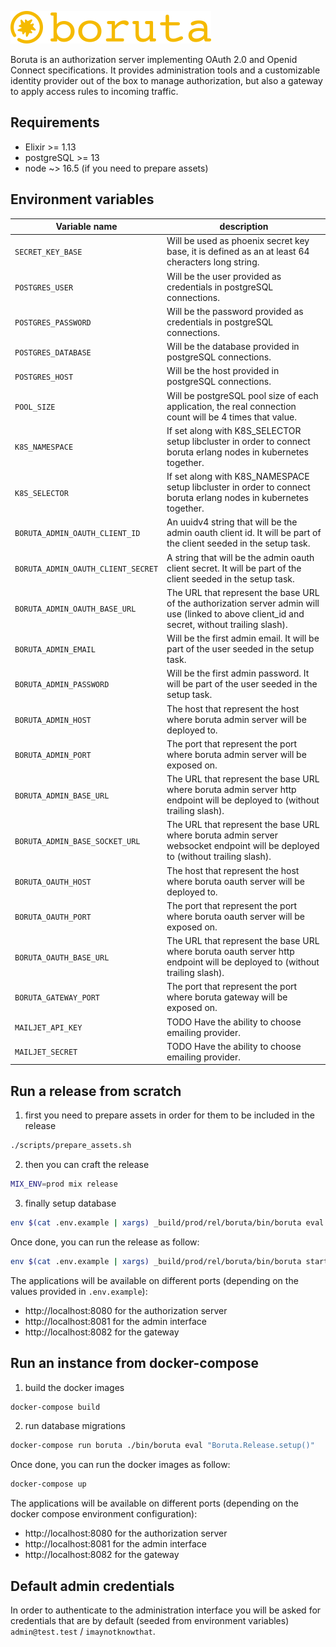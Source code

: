 ![logo-yellow](images/logo-yellow.png)

Boruta is an authorization server implementing OAuth 2.0 and Openid Connect specifications. It provides administration tools and a customizable identity provider out of the box to manage authorization, but also a gateway to apply access rules to incoming traffic.

## Requirements
- Elixir >= 1.13
- postgreSQL >= 13
- node ~> 16.5 (if you need to prepare assets)

## Environment variables

| Variable name                      | description         |
| ---------------------------------- | ------------------- |
| `SECRET_KEY_BASE`                  | Will be used as phoenix secret key base, it is defined as an at least 64 cheracters long string. |
| `POSTGRES_USER`                    | Will be the user provided as credentials in postgreSQL connections. |
| `POSTGRES_PASSWORD`                | Will be the password provided as credentials in postgreSQL connections. |
| `POSTGRES_DATABASE`                | Will be the database provided in postgreSQL connections. |
| `POSTGRES_HOST`                    | Will be the host provided in postgreSQL connections. |
| `POOL_SIZE`                        | Will be postgreSQL pool size of each application, the real connection count will be 4 times that value. |
| `K8S_NAMESPACE`                    | If set along with K8S_SELECTOR setup libcluster in order to connect boruta erlang nodes in kubernetes together. |
| `K8S_SELECTOR`                     | If set along with K8S_NAMESPACE setup libcluster in order to connect boruta erlang nodes in kubernetes together. |
| `BORUTA_ADMIN_OAUTH_CLIENT_ID`     | An uuidv4 string that will be the admin oauth client id. It will be part of the client seeded in the setup task. |
| `BORUTA_ADMIN_OAUTH_CLIENT_SECRET` | A string that will be the admin oauth client secret. It will be part of the client seeded in the setup task. |
| `BORUTA_ADMIN_OAUTH_BASE_URL`      | The URL that represent the base URL of the authorization server admin will use (linked to above client_id and secret, without trailing slash). |
| `BORUTA_ADMIN_EMAIL`               | Will be the first admin email. It will be part of the user seeded in the setup task. |
| `BORUTA_ADMIN_PASSWORD`            | Will be the first admin password. It will be part of the user seeded in the setup task. |
| `BORUTA_ADMIN_HOST`                | The host that represent the host where boruta admin server will be deployed to. |
| `BORUTA_ADMIN_PORT`                | The port that represent the port where boruta admin server will be exposed on. |
| `BORUTA_ADMIN_BASE_URL`            | The URL that represent the base URL where boruta admin server http endpoint will be deployed to (without trailing slash). |
| `BORUTA_ADMIN_BASE_SOCKET_URL`     | The URL that represent the base URL where boruta admin server websocket endpoint will be deployed to (without trailing slash). |
| `BORUTA_OAUTH_HOST`                | The host that represent the host where boruta oauth server will be deployed to. |
| `BORUTA_OAUTH_PORT`                | The port that represent the port where boruta oauth server will be exposed on. |
| `BORUTA_OAUTH_BASE_URL`            | The URL that represent the base URL where boruta oauth server http endpoint will be deployed to (without trailing slash). |
| `BORUTA_GATEWAY_PORT`                | The port that represent the port where boruta gateway will be exposed on. |
| `MAILJET_API_KEY`                  | TODO Have the ability to choose emailing provider. |
| `MAILJET_SECRET`                   | TODO Have the ability to choose emailing provider. |

## Run a release from scratch

1. first you need to prepare assets in order for them to be included in the release

```bash
./scripts/prepare_assets.sh
```

2. then you can craft the release

```bash
MIX_ENV=prod mix release
```

3. finally setup database

```bash
env $(cat .env.example | xargs) _build/prod/rel/boruta/bin/boruta eval "Boruta.Release.setup()"
```

Once done, you can run the release as follow:

```bash
env $(cat .env.example | xargs) _build/prod/rel/boruta/bin/boruta start
```

The applications will be available on different ports (depending on the values provided in `.env.example`):
- http://localhost:8080 for the authorization server
- http://localhost:8081 for the admin interface
- http://localhost:8082 for the gateway

## Run an instance from docker-compose

1. build the docker images

```bash
docker-compose build
```

2. run database migrations

```bash
docker-compose run boruta ./bin/boruta eval "Boruta.Release.setup()"
```

Once done, you can run the docker images as follow:

```bash
docker-compose up
```

The applications will be available on different ports (depending on the docker compose environment configuration):
- http://localhost:8080 for the authorization server
- http://localhost:8081 for the admin interface
- http://localhost:8082 for the gateway

## Default admin credentials

In order to authenticate to the administration interface you will be asked for credentials that are by default (seeded from environment variables) `admin@test.test` / `imaynotknowthat`.
